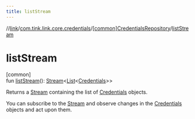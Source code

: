 ```yaml
---
title: listStream
---
```

//[link](../../../index.html)/[com.tink.link.core.credentials](../index.html)/[[common]CredentialsRepository](index.html)/[listStream](list-stream.html)



# listStream



[common]\
fun [listStream](list-stream.html)(): [Stream](../../com.tink.service.streaming.publisher/[common]-stream/index.html)&lt;[List](https://kotlinlang.org/api/latest/jvm/stdlib/kotlin.collections/-list/index.html)&lt;[Credentials](../../com.tink.model.credentials/[common]-credentials/index.html)&gt;&gt;



Returns a [Stream](../../com.tink.service.streaming.publisher/[common]-stream/index.html) containing the list of [Credentials](../../com.tink.model.credentials/[common]-credentials/index.html) objects.



You can subscribe to the [Stream](../../com.tink.service.streaming.publisher/[common]-stream/index.html) and observe changes in the [Credentials](../../com.tink.model.credentials/[common]-credentials/index.html) objects and act upon them.




